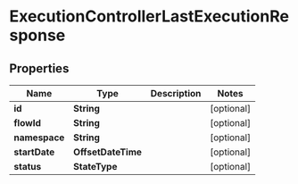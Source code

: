 

# ExecutionControllerLastExecutionResponse


## Properties

| Name | Type | Description | Notes |
|------------ | ------------- | ------------- | -------------|
|**id** | **String** |  |  [optional] |
|**flowId** | **String** |  |  [optional] |
|**namespace** | **String** |  |  [optional] |
|**startDate** | **OffsetDateTime** |  |  [optional] |
|**status** | **StateType** |  |  [optional] |



